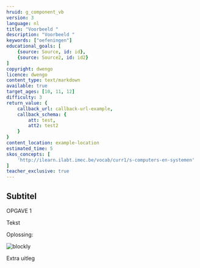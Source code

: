 ```yaml
---
hruid: g_component_vb
version: 3
language: nl
title: "Voorbeeld "
description: "Voorbeeld "
keywords: ["oefeningen"]
educational_goals: [
    {source: Source, id: id}, 
    {source: Source2, id: id2}
]
copyright: dwengo
licence: dwengo
content_type: text/markdown
available: true
target_ages: [10, 11, 12]
difficulty: 3
return_value: {
    callback_url: callback-url-example,
    callback_schema: {
        att: test,
        att2: test2
    }
}
content_location: example-location
estimated_time: 5
skos_concepts: [
    'http://ilearn.ilabt.imec.be/vocab/curr1/s-computers-en-systemen'
]
teacher_exclusive: true
---
```

## Subtitel

OPGAVE 1

Tekst

Oplossing:

![blockly](@learning-object/meta_hruid/nl/3)

<div class="alert alert-box alert-success">
Extra uitleg
</div>